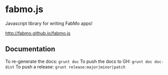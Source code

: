 # fabmo.js
Javascript library for writing FabMo apps!

http://fabmo.github.io/fabmo.js

## Documentation
To re-generate the docs: `grunt doc`
To push the docs to GH: `grunt doc doc-dist`
To push a release: `grunt release:major|minor|patch`